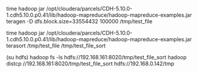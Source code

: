
time hadoop jar /opt/cloudera/parcels/CDH-5.10.0-1.cdh5.10.0.p0.41/lib/hadoop-mapreduce/hadoop-mapreduce-examples.jar teragen -D dfs.block.size=33554432 100000 /tmp/test_file


time hadoop jar /opt/cloudera/parcels/CDH-5.10.0-1.cdh5.10.0.p0.41/lib/hadoop-mapreduce/hadoop-mapreduce-examples.jar terasort /tmp/test_file /tmp/test_file_sort

(su hdfs)
hadoop fs -ls hdfs://192.168.161:8020/tmp/test_file_sort
hadoop distcp //192.168.161:8020/tmp/test_file_sort hdfs://192.168.0.142/tmp
